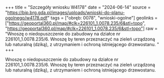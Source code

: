 +++
title = "Szczegóły wniosku W4178"
date = "2024-06-14"
source = "https://bip.brg.gda.pl/images/uploads/wnioski-do-planu-ogolnego/w4178.pdf"
tags = ["obręb: 0078", "wnioski-ogolne"]
geolinks = ["https://geoportal360.pl/map/#clk=226101_1.0078.235/6&stl=topo", "https://geoportal360.pl/map/#clk=226101_1.0078.235/6&stl=topo"]
raw = "Wnoszę o niedopuszczenie do zabudowy na działce nr 226101_1.0078.235/6. Wnoszę by teren przeznaczyć na zieleń urządzoną lub naturalną (dziką), z utrzymaniem i ochroną istniejącego drzewostanu. "
+++

Wnoszę o niedopuszczenie do zabudowy na działce nr 226101_1.0078.235/6.
Wnoszę by teren przeznaczyć na zieleń urządzoną lub naturalną (dziką), z utrzymaniem i
ochroną istniejącego drzewostanu.



